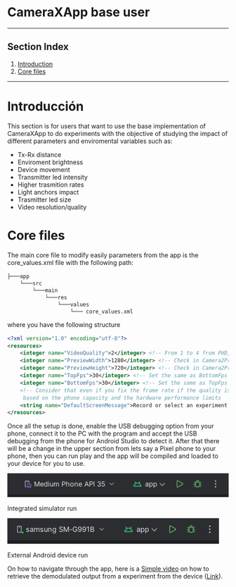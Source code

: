 # CameraXApp base user #

***
## Section Index
1. [Introduction](#introduction)
2. [Core files](#core-files)
***

# Introducción
This section is for users that want to use the base implementation of CameraXApp to do experiments with the objective of studying the impact of different parameters and enviromental variables such as:

* Tx-Rx distance
* Enviroment brightness
* Device movement
* Transmitter led intensity
* Higher trasmition rates
* Light anchors impact
* Trasmitter led size 
* Video resolution/quality

# Core files

The main core file to modify easily parameters from the app is the core_values.xml file with the following path:

```
├───app  
    └───src
        └───main
            └───res
                └───values
                    └─── core_values.xml
```

where you have the following structure

``` xml
<?xml version="1.0" encoding="utf-8"?>
<resources>
    <integer name="VideoQuality">2</integer> <!-- From 1 to 4 from FHD,HD,SD,LOWEST -->
    <integer name="PreviewWidth">1280</integer> <!-- Check in Camera2Probe your supported res-->
    <integer name="PreviewHeight">720</integer> <!-- Check in Camera2Probe your supported res -->
    <integer name="TopFps">30</integer> <!-- Set the same as BottomFps if you want a fixed fps -->
    <integer name="BottomFps">30</integer> <!-- Set the same as TopFps if you want a fixed fps -->
    <!-- Consider that even if you fix the frame rate if the quality is to high it may drop
     based on the phone capacity and the hardware performance limits  -->
    <string name="DefaultScreenMessage">Record or select an experiment to see its information</string>
</resources>
```

Once all the setup is done, enable the USB debugging option from your phone, connect it to the PC with the program and accept the USB debugging from the phone for Android Studio to detect it. After that there will be a change in the upper section from lets say a Pixel phone to your phone, then you can run play and the app will be compiled and loaded to your device for you to use.

![Integrated simulator run](img/simulator_run.png)

Integrated simulator run

![External device run](img/device_run.png)

External Android device run

On how to navigate through the app, here is a [Simple video](https://youtu.be/_-x7ndFNTsU) on how to retrieve the demodulated output from a experiment from the device ([Link](https://youtu.be/qw1MK24rZjw)).